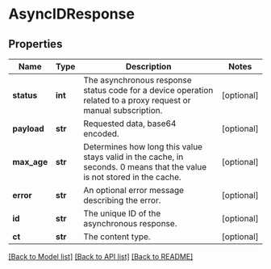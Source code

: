 # AsyncIDResponse

## Properties
Name | Type | Description | Notes
------------ | ------------- | ------------- | -------------
**status** | **int** | The asynchronous response status code for a device operation related to a proxy request or manual subscription. | [optional] 
**payload** | **str** | Requested data, base64 encoded. | [optional] 
**max_age** | **str** | Determines how long this value stays valid in the cache, in seconds. 0 means that the value is not stored in the cache. | [optional] 
**error** | **str** | An optional error message describing the error. | [optional] 
**id** | **str** | The unique ID of the asynchronous response. | [optional] 
**ct** | **str** | The content type. | [optional] 

[[Back to Model list]](../README.md#documentation-for-models) [[Back to API list]](../README.md#documentation-for-api-endpoints) [[Back to README]](../README.md)


